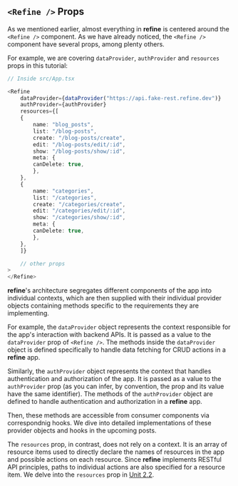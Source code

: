 ## `<Refine />` Props

As we mentioned earlier, almost everything in **refine** is centered around the `<Refine />` component. As we have already noticed, the `<Refine />` component have several props, among plenty others.

For example, we are covering `dataProvider`, `authProvider` and `resources` props in this tutorial:

```TypeScript
// Inside src/App.tsx

<Refine
    dataProvider={dataProvider("https://api.fake-rest.refine.dev")}
    authProvider={authProvider}
    resources={[
    {
        name: "blog_posts",
        list: "/blog-posts",
        create: "/blog-posts/create",
        edit: "/blog-posts/edit/:id",
        show: "/blog-posts/show/:id",
        meta: {
        canDelete: true,
        },
    },
    {
        name: "categories",
        list: "/categories",
        create: "/categories/create",
        edit: "/categories/edit/:id",
        show: "/categories/show/:id",
        meta: {
        canDelete: true,
        },
    },
    ]}

    // other props
>
</Refine>
```

**refine**'s architecture segregates different components of the app into individual contexts, which are then supplied with their individual provider objects containing methods specific to the requirements they are implementing.

For example, the `dataProvider` object represents the context responsible for the app's interaction with backend APIs. It is passed as a value to the `dataProvider` prop of `<Refine />`. The methods inside the `dataProvider` object is defined specifically to handle data fetching for CRUD actions in a **refine** app.

Similarly, the `authProvider` object represents the context that handles authentication and authorization of the app. It is passed as a value to the `authProvider` prop (as you can infer, by convention, the prop and its value have the same identifier). The methods of the `authProvider` object are defined to handle authentication and authorization in a **refine** app.

Then, these methods are accessible from consumer components via correspondnig hooks. We dive into detailed implementations of these provider objects and hooks in the upcoming posts.

The `resources` prop, in contrast, does not rely on a context. It is an array of resource items used to directly declare the names of resources in the app and possible actions on each resource. Since **refine** implements RESTful API principles, paths to individual actions are also specified for a resource item. We delve into the `resources` prop in [Unit 2.2]().